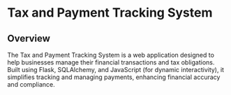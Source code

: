 # Tax and Payment Tracking System 

## Overview

The Tax and Payment Tracking System is a web application designed to help businesses manage their financial transactions and tax obligations. Built using Flask, SQLAlchemy, and JavaScript (for dynamic interactivity), it simplifies tracking and managing payments, enhancing financial accuracy and compliance.
